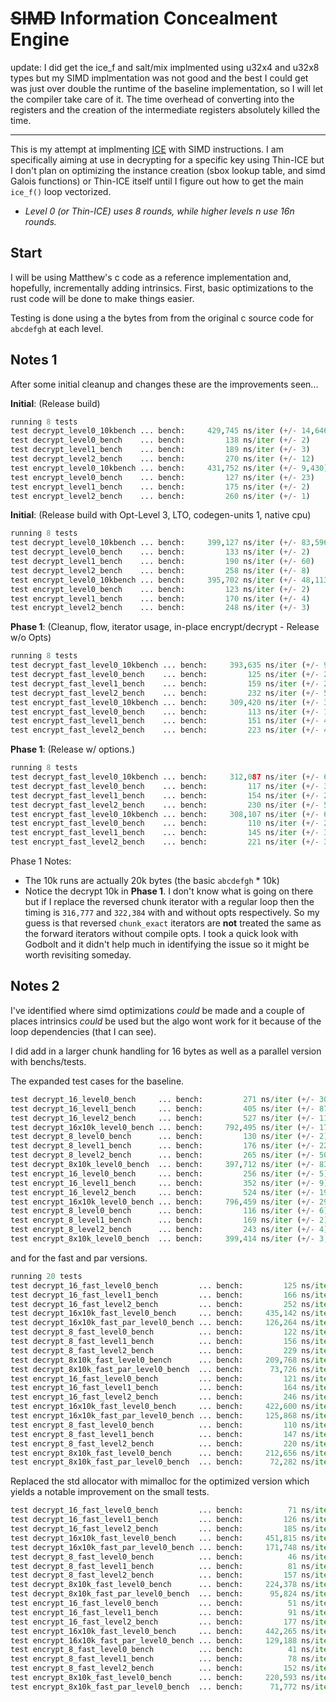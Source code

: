 # ~~SIMD~~ Information Concealment Engine

update: I did get the ice_f and salt/mix implmented using u32x4 and u32x8 types
but my SIMD implmentation was not good and the best I could get was
just over double the runtime of the baseline implementation, so I will let the
compiler take care of it. The time overhead of converting into the registers
and the creation of the intermediate registers absolutely killed the time.

----

This is my attempt at implmenting [ICE][darkside] with SIMD instructions.
I am specifically aiming at use in decrypting for a specific key using Thin-ICE
but I don't plan on optimizing the instance creation (sbox lookup table, and
simd Galois functions) or Thin-ICE itself until I figure out how to get the
main `ice_f()` loop vectorized.

* _Level 0 (or Thin-ICE) uses 8 rounds, while higher levels n use 16n rounds._

## Start

I will be using Matthew's c code as a reference implementation and, hopefully, incrementally adding intrinsics. First, basic optimizations to the rust code
will be done to make things easier.

Testing is done using a the bytes from from the original c source code for `abcdefgh` at each level.

## Notes 1

After some initial cleanup and changes these are the improvements seen...

__Initial__: (Release build)

```python
running 8 tests
test decrypt_level0_10kbench ... bench:     429,745 ns/iter (+/- 14,646)
test decrypt_level0_bench    ... bench:         138 ns/iter (+/- 2)
test decrypt_level1_bench    ... bench:         189 ns/iter (+/- 3)
test decrypt_level2_bench    ... bench:         270 ns/iter (+/- 12)
test encrypt_level0_10kbench ... bench:     431,752 ns/iter (+/- 9,430)
test encrypt_level0_bench    ... bench:         127 ns/iter (+/- 23)
test encrypt_level1_bench    ... bench:         175 ns/iter (+/- 2)
test encrypt_level2_bench    ... bench:         260 ns/iter (+/- 1)
```

__Initial__: (Release build with Opt-Level 3, LTO, codegen-units 1, native cpu)

```python
running 8 tests
test decrypt_level0_10kbench ... bench:     399,127 ns/iter (+/- 83,596)
test decrypt_level0_bench    ... bench:         133 ns/iter (+/- 2)
test decrypt_level1_bench    ... bench:         190 ns/iter (+/- 60)
test decrypt_level2_bench    ... bench:         258 ns/iter (+/- 8)
test encrypt_level0_10kbench ... bench:     395,702 ns/iter (+/- 48,113)
test encrypt_level0_bench    ... bench:         123 ns/iter (+/- 2)
test encrypt_level1_bench    ... bench:         170 ns/iter (+/- 4)
test encrypt_level2_bench    ... bench:         248 ns/iter (+/- 3)
```

__Phase 1__: (Cleanup, flow, iterator usage, in-place encrypt/decrypt - Release w/o Opts)

```python
running 8 tests
test decrypt_fast_level0_10kbench ... bench:     393,635 ns/iter (+/- 9,490)
test decrypt_fast_level0_bench    ... bench:         125 ns/iter (+/- 2)
test decrypt_fast_level1_bench    ... bench:         159 ns/iter (+/- 2)
test decrypt_fast_level2_bench    ... bench:         232 ns/iter (+/- 5)
test encrypt_fast_level0_10kbench ... bench:     309,420 ns/iter (+/- 3,900)
test encrypt_fast_level0_bench    ... bench:         113 ns/iter (+/- 1)
test encrypt_fast_level1_bench    ... bench:         151 ns/iter (+/- 42)
test encrypt_fast_level2_bench    ... bench:         223 ns/iter (+/- 4)
```

__Phase 1__: (Release w/ options.)

```python
running 8 tests
test decrypt_fast_level0_10kbench ... bench:     312,087 ns/iter (+/- 6,475)
test decrypt_fast_level0_bench    ... bench:         117 ns/iter (+/- 3)
test decrypt_fast_level1_bench    ... bench:         154 ns/iter (+/- 2)
test decrypt_fast_level2_bench    ... bench:         230 ns/iter (+/- 5)
test encrypt_fast_level0_10kbench ... bench:     308,107 ns/iter (+/- 68,092)
test encrypt_fast_level0_bench    ... bench:         110 ns/iter (+/- 2)
test encrypt_fast_level1_bench    ... bench:         145 ns/iter (+/- 38)
test encrypt_fast_level2_bench    ... bench:         221 ns/iter (+/- 3)
```

Phase 1 Notes:

* The 10k runs are actually 20k bytes (the basic `abcdefgh` * 10k)
* Notice the decrypt 10k in __Phase 1__. I don't know what is going on there but if I replace the reversed chunk iterator with a regular loop then the timing is `316,777` and `322,384` with and without opts respectively. So my guess is that reversed `chunk_exact` iterators are __not__ treated the same as the forward iterators without compile opts. I took a quick look with Godbolt and it didn't help much in identifying the issue so it might be worth revisiting someday.

## Notes 2

I've identified where simd optimizations _could_ be made and a couple of places intrinsics _could_ be used but the algo wont work for it because of the loop
dependencies (that I can see).

I did add in a larger chunk handling for 16 bytes as well as a parallel version
with benchs/tests.

The expanded test cases for the baseline.

```python
test decrypt_16_level0_bench     ... bench:         271 ns/iter (+/- 30)
test decrypt_16_level1_bench     ... bench:         405 ns/iter (+/- 87)
test decrypt_16_level2_bench     ... bench:         527 ns/iter (+/- 11)
test decrypt_16x10k_level0_bench ... bench:     792,495 ns/iter (+/- 17,442)
test decrypt_8_level0_bench      ... bench:         130 ns/iter (+/- 2)
test decrypt_8_level1_bench      ... bench:         176 ns/iter (+/- 22)
test decrypt_8_level2_bench      ... bench:         265 ns/iter (+/- 50)
test decrypt_8x10k_level0_bench  ... bench:     397,712 ns/iter (+/- 83,366)
test encrypt_16_level0_bench     ... bench:         256 ns/iter (+/- 5)
test encrypt_16_level1_bench     ... bench:         352 ns/iter (+/- 9)
test encrypt_16_level2_bench     ... bench:         524 ns/iter (+/- 19)
test encrypt_16x10k_level0_bench ... bench:     796,459 ns/iter (+/- 29,059)
test encrypt_8_level0_bench      ... bench:         116 ns/iter (+/- 6)
test encrypt_8_level1_bench      ... bench:         169 ns/iter (+/- 2)
test encrypt_8_level2_bench      ... bench:         243 ns/iter (+/- 4)
test encrypt_8x10k_level0_bench  ... bench:     399,414 ns/iter (+/- 3,025)
```

and for the fast and par versions.

```python
running 20 tests
test decrypt_16_fast_level0_bench         ... bench:         125 ns/iter (+/- 7)
test decrypt_16_fast_level1_bench         ... bench:         166 ns/iter (+/- 1)
test decrypt_16_fast_level2_bench         ... bench:         252 ns/iter (+/- 2)
test decrypt_16x10k_fast_level0_bench     ... bench:     435,142 ns/iter (+/- 22,082)
test decrypt_16x10k_fast_par_level0_bench ... bench:     126,264 ns/iter (+/- 4,494)
test decrypt_8_fast_level0_bench          ... bench:         122 ns/iter (+/- 2)
test decrypt_8_fast_level1_bench          ... bench:         156 ns/iter (+/- 1)
test decrypt_8_fast_level2_bench          ... bench:         229 ns/iter (+/- 42)
test decrypt_8x10k_fast_level0_bench      ... bench:     209,768 ns/iter (+/- 1,562)
test decrypt_8x10k_fast_par_level0_bench  ... bench:      73,726 ns/iter (+/- 3,424)
test encrypt_16_fast_level0_bench         ... bench:         121 ns/iter (+/- 1)
test encrypt_16_fast_level1_bench         ... bench:         164 ns/iter (+/- 4)
test encrypt_16_fast_level2_bench         ... bench:         246 ns/iter (+/- 2)
test encrypt_16x10k_fast_level0_bench     ... bench:     422,600 ns/iter (+/- 6,905)
test encrypt_16x10k_fast_par_level0_bench ... bench:     125,868 ns/iter (+/- 5,416)
test encrypt_8_fast_level0_bench          ... bench:         110 ns/iter (+/- 15)
test encrypt_8_fast_level1_bench          ... bench:         147 ns/iter (+/- 1)
test encrypt_8_fast_level2_bench          ... bench:         220 ns/iter (+/- 4)
test encrypt_8x10k_fast_level0_bench      ... bench:     212,656 ns/iter (+/- 27,392)
test encrypt_8x10k_fast_par_level0_bench  ... bench:      72,282 ns/iter (+/- 4,787)
```

Replaced the std allocator with mimalloc for the optimized version which yields
a notable improvement on the small tests.

```python
test decrypt_16_fast_level0_bench         ... bench:          71 ns/iter (+/- 13)
test decrypt_16_fast_level1_bench         ... bench:         126 ns/iter (+/- 28)
test decrypt_16_fast_level2_bench         ... bench:         185 ns/iter (+/- 1)
test decrypt_16x10k_fast_level0_bench     ... bench:     451,815 ns/iter (+/- 5,432)
test decrypt_16x10k_fast_par_level0_bench ... bench:     171,748 ns/iter (+/- 6,207)
test decrypt_8_fast_level0_bench          ... bench:          46 ns/iter (+/- 2)
test decrypt_8_fast_level1_bench          ... bench:          81 ns/iter (+/- 4)
test decrypt_8_fast_level2_bench          ... bench:         157 ns/iter (+/- 4)
test decrypt_8x10k_fast_level0_bench      ... bench:     224,378 ns/iter (+/- 1,803)
test decrypt_8x10k_fast_par_level0_bench  ... bench:      95,824 ns/iter (+/- 2,774)
test encrypt_16_fast_level0_bench         ... bench:          51 ns/iter (+/- 0)
test encrypt_16_fast_level1_bench         ... bench:          91 ns/iter (+/- 3)
test encrypt_16_fast_level2_bench         ... bench:         177 ns/iter (+/- 1)
test encrypt_16x10k_fast_level0_bench     ... bench:     442,265 ns/iter (+/- 6,230)
test encrypt_16x10k_fast_par_level0_bench ... bench:     129,188 ns/iter (+/- 12,137)
test encrypt_8_fast_level0_bench          ... bench:          41 ns/iter (+/- 18)
test encrypt_8_fast_level1_bench          ... bench:          78 ns/iter (+/- 27)
test encrypt_8_fast_level2_bench          ... bench:         152 ns/iter (+/- 5)
test encrypt_8x10k_fast_level0_bench      ... bench:     220,593 ns/iter (+/- 1,594)
test encrypt_8x10k_fast_par_level0_bench  ... bench:      71,772 ns/iter (+/- 5,827)
```

[darkside]: http://www.darkside.com.au/ice/description.html
